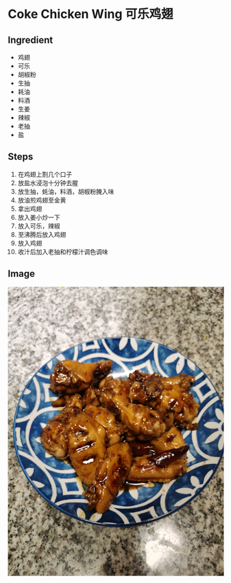 # Coke Chicken Wing 可乐鸡翅

## Ingredient
- 鸡翅
- 可乐
- 胡椒粉
- 生抽
- 耗油
- 料酒
- 生姜
- 辣椒
- 老抽
- 盐

## Steps

1. 在鸡翅上割几个口子
2. 放盐水浸泡十分钟去腥
3. 放生抽，蚝油，料酒，胡椒粉腌入味
4. 放油煎鸡翅至金黄
5. 拿出鸡翅
6. 放入姜小炒一下
7. 放入可乐，辣椒
8. 至沸腾后放入鸡翅
9. 放入鸡翅
10. 收汁后加入老抽和柠檬汁调色调味

## Image
![图片](img/Coke_Chicken_Wing.jpg "可乐鸡翅")

